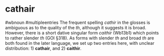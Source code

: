 # cathair
#wbnoun
#multipleentries
The frequent spelling *cathir* in the glosses is ambiguous as to the quality of the *th*, although it suggests it is broad. However, there is a short dative singular form *caithir* (Wb13b1) which points to rather slender *th* (GOI §318). As forms with slender *th* and broad *th* are both found in the later language, we set up two entries here, with unclear distribution: 1) **cathair**, and 2) **caithir**.